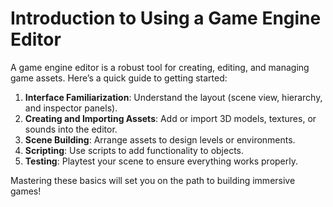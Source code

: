 # Introduction to Using a Game Engine Editor

A game engine editor is a robust tool for creating, editing, and managing game assets. Here’s a quick guide to getting started:

1. **Interface Familiarization**: Understand the layout (scene view, hierarchy, and inspector panels).
2. **Creating and Importing Assets**: Add or import 3D models, textures, or sounds into the editor.
3. **Scene Building**: Arrange assets to design levels or environments.
4. **Scripting**: Use scripts to add functionality to objects.
5. **Testing**: Playtest your scene to ensure everything works properly.

Mastering these basics will set you on the path to building immersive games!

